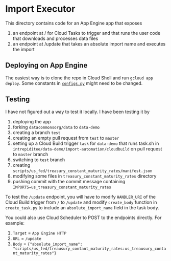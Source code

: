 # Import Executor

This directory contains code for an App Engine app that exposes
1. an endpoint at / for Cloud Tasks to trigger and that runs the user code
   that downloads and processes data files
2. an endpoint at /update that takes an absolute import name and executes
   the import
   
   
## Deploying on App Engine

The easiest way is to clone the repo in Cloud Shell and run
`gcloud app deploy`. Some constants in [`configs.py`](app/configs.py) might
need to be changed. 

## Testing

I have not figured out a way to test it locally. I have been testing it by
1. deploying the app
2. forking `datacommonsorg/data` to `data-demo`
3. creating a branch `test`
4. creating an empty pull request from `test` to `master`
3. setting up a Cloud Build trigger `task` for `data-demo` that runs task.sh in
   `intrepiditee/data-demo/import-automation/cloudbuild` on pull request
   to `master` branch
4. switching to `test` branch
4. creating `scripts/us_fed/treasury_constant_maturity_rates/manifest.json`
5. modifying some files in `treasury_constant_maturity_rates` directory
6. pushing commit with the commit message containing
   `IMPORTS=us_treasury_constant_maturity_rates`

To test the `/update` endpoint, you will have to modify `HANDLER_URI` of the
Cloud Build trigger from `/` to `/update` and modify `create_body` function in
`create_task.py` to include an `absolute_import_name` field in the task body.

You could also use Cloud Scheduler to POST to the endpoints directly. For example:
1. `Target` = `App Engine HTTP`
2. `URL` = `/update`
3. `Body` = `{"absolute_import_name": "scripts/us_fed/treausury_contant_maturity_rates:us_treausury_contant_maturity_rates"}`